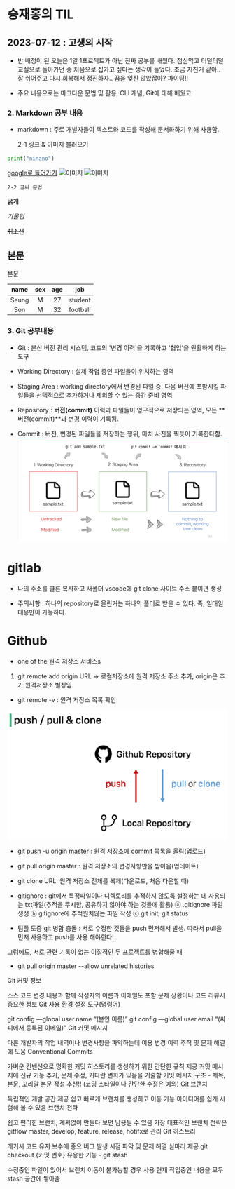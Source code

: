 # 승재홍의 TIL
## 2023-07-12 : 고생의 시작
- 반 배정이 된 오늘은 1일 1프로젝트가 아닌 진짜 공부를 배웠다. 점심먹고 터덜터덜 교실으로 돌아가던 중 처음으로 집가고 싶다는 생각이 들었다. 조금 지친거 같아.. 잘 쉬어주고 다시 회복해서 정진하자.. 꿈을 잊진 않았잖아? 파이팅!!

- 주요 내용으로는 마크다운 문법 및 활용, CLI 개념, Git에 대해 배웠고 

### 2. Markdown 공부 내용
- markdown : 주로 개발자들이 텍스트와 코드를 작성해 문서화하기 위해 사용함.

    2-1 링크 & 이미지 불러오기
```python
print("ninano")
```
[google로 들어가기](www.google.com)
![이미지](https://t1.daumcdn.net/cfile/tistory/117A8433516D5BF70E)
![이미지](이미지/wolf.avif)

    2-2 글씨 문법
**굵게**

*기울임*

~~취소선~~

본문
---
본문

|name|sex|age|job|
|:--:|:--:|:--:|:--:|
|Seung|M|27|student|
|Son|M|32|football|


### 3. Git 공부내용
- Git : 분산 버전 관리 시스템, 코드의 '변경 이력'을 기록하고 '협업'을 원활하게 하는 도구
- Working Directory : 실제 작업 중인 파일들이 위치하는 영역
- Staging Area : working directory에서 변경된 파일 중, 다음 버전에 포함시킬 파일들을 선택적으로 추가하거나 제외할 수 있는 중간 준비 영역
- Repository : **버전(commit)** 이력과 파일들이 영구적으로 저장되는 영역, 모든 **버전(commit)**과 변경 이력이 기록됨.

- Commit : 버전, 변경된 파일들을 저장하는 행위, 마치 사진을 찍듯이 기록한다함.
![이미지](이미지/git.png)


# gitlab

- 나의 주소를 클론 복사하고 새폴더 vscode에 git clone 사이트 주소 붙이면 생성

- 주의사항 : 하나의 repository로 올린거는 하나의 폴더로 받을 수 있다. 즉, 일대일 대응만이 가능하다.


# Github 
- one of the 원격 저장소 서비스s
1. git remote add origin URL => 로컬저장소에 원격 저장소 주소 추가, origin은 추가 원격저장소 별칭임

- git remote -v : 원격 저장소 목록 확인

![이미지](gitgitig.PNG)  
- git push -u origin master : 원격 저장소에 commit 목록을 올림(업로드)
- git pull origin master : 원격 저장소의 변경사항만을 받아옴(업데이트)
- git clone URL: 원격 저장소 전체를 복제(다운로드, 처음 다운할 때)

- gitignore : git에서 특정파일이나 디렉토리를 추적하지 않도록 설정하는 데 사용되는 txt파일(추적을 무시함, 공유하지 않아야 하는 것들에 활용)
ⓐ .gitignore 파일 생성
ⓑ gitignore에 추적원치않는 파일 작성
ⓒ git init, git status

- 팀플 도중 git 병합 충돌 : 서로 수정한 것들을 push 먼저해서 발생. 따라서 pull을 먼저 사용하고 push를 사용 해야한다!

그럼에도, 서로 관련 기록이 없는 이질적인 두 프로젝트를 병합해줄 때
- git pull origin master --allow unrelated histories


Git 커밋 정보

소스 코드 변경 내용과 함께 작성자의 이름과 이메일도 포함
문제 상황이나 코드 리뷰시 중요한 정보
Git 사용 환경 설정 도구(명령어)

git config —global user.name “(본인 이름)”
git config —global user.email “(싸피에서 등록된 이메일)”
Git 커밋 메시지

다른 개발자의 작업 내역이나 변경사항을 파악하는데 이용
변경 이력 추적 및 문제 해결에 도움
Conventional Commits

가벼운 컨벤션으로 명확한 커밋 히스토리를 생성하기 위한 간단한 규칙 제공
커밋 메시지에 신규 기능 추가, 문제 수정, 커다란 변화가 있음을 기술함
커밋 메시지 구조 - 제목, 본문, 꼬리말
본문 작성 추천!! (코딩 스타일이나 간단한 수정은 예외)
Git 브랜치

독립적인 개발 공간 제공
쉽고 빠르게 브랜치를 생성하고 이동 가능
아이디어를 쉽게 시험해 볼 수 있음
브랜치 전략

쉽고 편리한 브랜치, 계획없이 만들다 보면 남용될 수 있음
가장 대표적인 브랜치 전략은 gitflow
master, develop, feature, release, hotifx로 관리
Git 히스토리

레거시 코드 유지 보수에 중요
버그 발생 시점 파악 및 문제 해결 실마리 제공
git checkout {커밋 번호}
유용한 기능 - git stash

수정중인 파일이 있어서 브랜치 이동이 불가능할 경우 사용
현재 작업중인 내용을 모두 stash 공간에 쌓아줌


